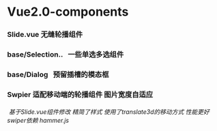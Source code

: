 # Vue2.0-components
### Slide.vue 无缝轮播组件
### base/Selection..   一些单选多选组件
### base/Dialog   预留插槽的模态框

### Swpier 适配移动端的轮播组件  图片宽度自适应  
######  基于Slide.vue组件修改 精简了样式 使用了translate3d的移动方式 性能更好 swiper依赖 hammer.js

